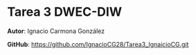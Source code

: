 # Tarea 3 DWEC-DIW

**Autor**: Ignacio Carmona González

**GitHub**: https://github.com/IgnacioCG28/Tarea3_IgnaicioCG.git
